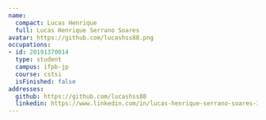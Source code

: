 ```yaml
---
name:
  compact: Lucas Henrique
  full: Lucas Henrique Serrano Soares
avatar: https://github.com/lucashss88.png
occupations:
- id: 20191370014
  type: student
  campus: ifpb-jp
  course: cstsi
  isFinished: false
addresses:
  github: https://github.com/lucashss88
  linkedin: https://www.linkedin.com/in/lucas-henrique-serrano-soares-382339248/
---
```

